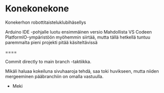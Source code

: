 # Konekonekone
Konekerhon robottitaisteluklubihäsellys

Arduino IDE -pohjalle luotu ensimmäinen versio
Mahdollista VS Codeen PlatformIO-ympäristöön myöhemmin siirtää, mutta tällä hetkellä tuntuu paremmalta pieni projekti pitää käsiteltävissä

====

Commit directly to main branch -taktiikka.

Mikäli haluaa kokeiluna sivuhaaroja tehdä, saa toki huvikseen, mutta niiden mergeeminen pääbranchiin on omalla vastuulla.
- Meki